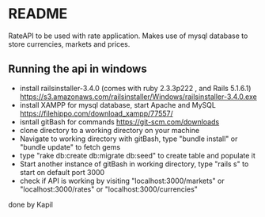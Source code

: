 # README

RateAPI to be used with rate application. Makes use of mysql database to store currencies, markets and prices.

## Running the api in windows

*	install railsinstaller-3.4.0 (comes with ruby 2.3.3p222 , and Rails 5.1.6.1) https://s3.amazonaws.com/railsinstaller/Windows/railsinstaller-3.4.0.exe
*	install XAMPP for mysql database, start Apache and MySQL https://filehippo.com/download_xampp/77557/
*	isntall gitBash for commands https://git-scm.com/downloads
*	clone directory to a working directory on your machine
*	Navigate to working directory with gitBash, type "bundle install" or "bundle update" to fetch gems
*	type "rake db:create db:migrate db:seed" to create table and populate it
*	Start another instance of gitBash in working directory, type "rails s" to start on default port 3000
*	check if API is working by visiting "localhost:3000/markets" or "localhost:3000/rates" or "localhost:3000/currencies"
	
	

done by 
Kapil